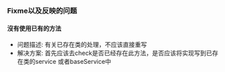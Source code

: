 ### Fixme以及反映的问题

#### 沒有使用已有的方法
- 问题描述: 有关已存在类的处理，不应该直接重写
- 解决方案: 首先应该去check是否已经存在此方法，是否应该将实现写到已存在类的service 或者baseService中
